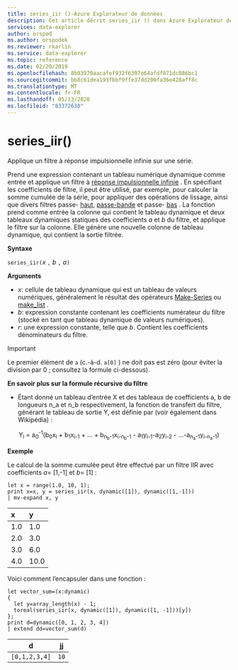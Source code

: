 ```yaml
---
title: series_iir ()-Azure Explorateur de données
description: Cet article décrit series_iir () dans Azure Explorateur de données.
services: data-explorer
author: orspod
ms.author: orspodek
ms.reviewer: rkarlin
ms.service: data-explorer
ms.topic: reference
ms.date: 02/20/2019
ms.openlocfilehash: 8b03970aacafef932f6397e64afdf871dc086bc1
ms.sourcegitcommit: bb8c61dea193fbbf9ffe37dd200fa36e428aff8c
ms.translationtype: MT
ms.contentlocale: fr-FR
ms.lasthandoff: 05/13/2020
ms.locfileid: "83372630"
---
```

# <a name="series_iir"></a>series_iir()

Applique un filtre à réponse impulsionnelle infinie sur une série.  

Prend une expression contenant un tableau numérique dynamique comme entrée et applique un filtre à [réponse impulsionnelle infinie](https://en.wikipedia.org/wiki/Infinite_impulse_response) . En spécifiant les coefficients de filtre, il peut être utilisé, par exemple, pour calculer la somme cumulée de la série, pour appliquer des opérations de lissage, ainsi que divers filtres passe- [haut](https://en.wikipedia.org/wiki/High-pass_filter), [passe-bande](https://en.wikipedia.org/wiki/Band-pass_filter) et passe- [bas](https://en.wikipedia.org/wiki/Low-pass_filter) . La fonction prend comme entrée la colonne qui contient le tableau dynamique et deux tableaux dynamiques statiques des coefficients *a* et *b* du filtre, et applique le filtre sur la colonne. Elle génère une nouvelle colonne de tableau dynamique, qui contient la sortie filtrée.  
 

**Syntaxe**

`series_iir(`*x* `,` *b* `,` *a*`)`

**Arguments**

* *x*: cellule de tableau dynamique qui est un tableau de valeurs numériques, généralement le résultat des opérateurs [Make-Series](make-seriesoperator.md) ou [make_list](makelist-aggfunction.md) .
* *b*: expression constante contenant les coefficients numérateur du filtre (stocké en tant que tableau dynamique de valeurs numériques).
* *r*: une expression constante, telle que *b*. Contient les coefficients dénominateurs du filtre.

> [!IMPORTANT]
> Le premier élément de `a` (c.-à-d. `a[0]` ) ne doit pas est zéro (pour éviter la division par 0 ; consultez la formule ci-dessous).

**En savoir plus sur la formule récursive du filtre**

* Étant donné un tableau d’entrée X et des tableaux de coefficients a, b de longueurs n_a et n_b respectivement, la fonction de transfert du filtre, générant le tableau de sortie Y, est définie par (voir également dans Wikipédia) :

<div align="center">
Y<sub>i</sub> = a<sub>0</sub><sup>-1</sup>(b<sub>0</sub>x<sub>i</sub> 
 + b<sub>1</sub>x<sub>i-1</sub> + ... + b<sub>n<sub>b</sub>-1</sub>x<sub>i-n<sub>b</sub>-1</sub> 
 - a<sub>1</sub>y<sub>i-1</sub>-a<sub>2</sub>y<sub>i-2</sub> - ...-a<sub>n<sub>a</sub>-1</sub>y<sub>i-n<sub>a</sub>-1</sub>)
</div>

**Exemple**

Le calcul de la somme cumulée peut être effectué par un filtre IIR avec coefficients *a*= [1,-1] et *b*= [1] :  

<!-- csl: https://help.kusto.windows.net:443/Samples -->
```kusto
let x = range(1.0, 10, 1);
print x=x, y = series_iir(x, dynamic([1]), dynamic([1,-1]))
| mv-expand x, y
```

| x | y |
|:--|:--|
|1.0|1.0|
|2.0|3.0|
|3.0|6.0|
|4.0|10.0|

Voici comment l’encapsuler dans une fonction :

<!-- csl: https://help.kusto.windows.net:443/Samples -->
```kusto
let vector_sum=(x:dynamic)
{
  let y=array_length(x) - 1;
  toreal(series_iir(x, dynamic([1]), dynamic([1, -1]))[y])
};
print d=dynamic([0, 1, 2, 3, 4])
| extend dd=vector_sum(d)
```

|d            |jj  |
|-------------|----|
|`[0,1,2,3,4]`|`10`|
